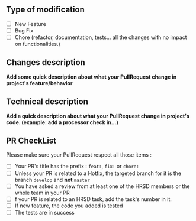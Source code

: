 ## Type of modification

* [ ] New Feature
* [ ] Bug Fix
* [ ] Chore (refactor, documentation, tests... all the changes with no impact on functionalities.) 

## Changes description

**Add some quick description about what your PullRequest change in
project's feature/behavior**

## Technical description

**Add a quick description about what your PullRequest change in 
project's code. (example: add a processor check in...)**

## PR CheckList

Please make sure your PullRequest respect all those items :
* [ ] Your PR's title has the prefix : `feat:`, `fix:` or `chore:`
* [ ] Unless your PR is related to a Hotfix, the targeted branch for it is the branch `develop` and **not** `master`
* [ ] You have asked a review from at least one of the HRSD members or the whole team in your PR
* [ ] f your PR is related to an HRSD task, add the task's number in it.
* [ ] If new feature, the code you added is tested
* [ ] The tests are in success
